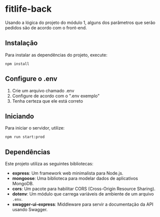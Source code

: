 # fitlife-back
Usando a lógica do projeto do módulo 1, alguns dos parâmetros que serão pedidos são de acordo com o front-end.  

## Instalação

Para instalar as dependências do projeto, execute:

```
npm install
```

## Configure o .env
1. Crie um arquivo chamado .env
2. Configure de acordo com o ".env exemplo"
3. Tenha certeza que ele está correto

## Iniciando 

Para iniciar o servidor, utilize:

```
npm run start:prod
```

## Dependências

Este projeto utiliza as seguintes bibliotecas:

- **express**: Um framework web minimalista para Node.js.
- **mongoose**: Uma biblioteca para modelar dados de aplicativos MongoDB.
- **cors**: Um pacote para habilitar CORS (Cross-Origin Resource Sharing).
- **dotenv**: Um módulo que carrega variáveis de ambiente de um arquivo `.env`.
- **swagger-ui-express**: Middleware para servir a documentação da API usando Swagger.

